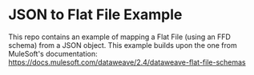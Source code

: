 # JSON to Flat File Example
This repo contains an example of mapping a Flat File (using an FFD schema) from a JSON object. This example builds upon the one from MuleSoft's documentation: https://docs.mulesoft.com/dataweave/2.4/dataweave-flat-file-schemas